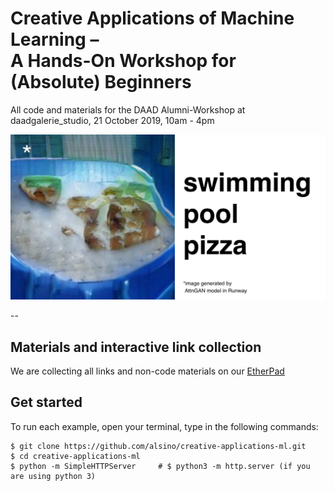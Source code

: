 # Creative Applications of Machine Learning –  <br/> A Hands-On Workshop for (Absolute) Beginners

All code and materials for the DAAD Alumni-Workshop at daadgalerie_studio, 21 October 2019, 10am - 4pm

![Workshop teaser](https://github.com/alsino/creative-applications-ml/blob/master/img/pool.png)

--

## Materials and interactive link collection

We are collecting all links and non-code materials on our [EtherPad](https://etherpad.net/p/creative-applications-ml)

## Get started
To run each example, open your terminal, type in the following commands:
```
$ git clone https://github.com/alsino/creative-applications-ml.git
$ cd creative-applications-ml
$ python -m SimpleHTTPServer     # $ python3 -m http.server (if you are using python 3)
